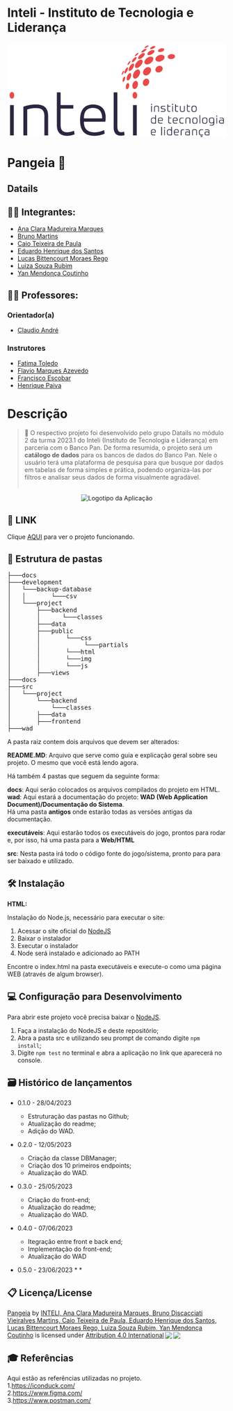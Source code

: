 # Inteli - Instituto de Tecnologia e Liderança 


<p align="center">
<a href= "https://www.inteli.edu.br/"><img src="/imagens/inteli.png" alt="Inteli - Instituto de Tecnologia e Liderança" border="0"></a>
</p>
</p>

# Pangeia 📝
## Datails
## 🧑‍🎓 Integrantes: 
   - <a href="https://www.linkedin.com/in/ana-clara-madureira-marques/">Ana Clara Madureira Marques
     </a> <br>
   - <a href="https://www.linkedin.com/in/bruno-martins-2b6742269/">Bruno Martins</a><br>
   - <a href="https://www.linkedin.com/in/caio-paula-36b187264/">Caio Teixeira de Paula </a><br>
   - <a href="http://linkedin.com/in/eduardo-henrique-dos-santos-8b24451b8">Eduardo Henrique dos Santos</a><br>
   - <a href="https://www.linkedin.com/in/lucas-rego-90469a271/">Lucas Bittencourt Moraes Rego</a><br>
   - <a href="https://www.linkedin.com/in/luiza-rubim/">Luiza Souza Rubim</a><br>
   - <a href="https://www.linkedin.com/in/yan-m-coutinho/"> Yan Mendonça Coutinho </a><br>

## :teacher: Professores:
### Orientador(a) 
- <a href="https://www.linkedin.com/in/claudio-andr%C3%A9-64911a1b5/">Claudio André</a>
### Instrutores
- <a href="https://www.linkedin.com/in/fatima-toledo/">Fatima Toledo</a>
- <a href="https://www.linkedin.com/in/flaviomarquesazevedo/">Flavio Marques Azevedo</a> 
- <a href="https://www.linkedin.com/in/francisco-escobar/">Francisco Escobar</a> 
- <a href="https://www.linkedin.com/in/henrique-mohallem-paiva-6854b460/">Henrique Paiva</a>

# Descrição 
> 📜 O respectivo projeto foi desenvolvido pelo grupo Datails no módulo 2 da turma 2023.1 do Inteli (Instituto de Tecnologia e Liderança) em parceria com o Banco Pan. De forma resumida, o projeto será um <strong>catálogo de dados</strong> para os bancos de dados do Banco Pan. Nele o usuário terá uma plataforma de pesquisa para que busque por dados em tabelas de forma simples e prática, podendo organiza-las por filtros e analisar seus dados de forma visualmente agradável.
<br><br>
<p align="center">
<img src="" alt="Logotipo da Aplicação" border="0">
</p>

## 📝 LINK

Clique <a href="https://www.linkedin.com/in/victorbarq/">AQUI</a> para ver o projeto funcionando.

## 📁 Estrutura de pastas

<pre>
├───docs
├───development
│   └───backup-database
│   │       └───csv
│   └───project
│       ├───backend
│       │      └───classes
│       ├───data
│       ├───public
│       │       └───css
│       │            └───partials
│       │       └───html
│       │       └───img
│       │       └───js
│       ├───views
├───docs
├───src
│   └───project
│       └───backend
│           └───classes
│       ├───data
│       ├───frontend
├───wad
</pre>

A pasta raiz contem dois arquivos que devem ser alterados:

<b>README.MD</b>: Arquivo que serve como guia e explicação geral sobre seu projeto. O mesmo que você está lendo agora.

Há também 4 pastas que seguem da seguinte forma:

<b>docs</b>: Aqui serão colocados os arquivos compilados do projeto em HTML.
<br>
<b>wad</b>: Aqui estará a documentação do projeto: <b>WAD (Web Application Document)/Documentação do Sistema</b>.
<br>
Há uma pasta <b>antigos</b> onde estarão todas as versões antigas da documentação.

<b>executáveis</b>: Aqui estarão todos os executáveis do jogo, prontos para rodar e, por isso, há uma pasta para a <b>Web/HTML</b>

<b>src</b>: Nesta pasta irá todo o código fonte do jogo/sistema, pronto para para ser baixado e utilizado.

## 🛠 Instalação

<b>HTML:</b>

Instalação do Node.js, necessário para executar o site:
   1. Acessar o site oficial do <a href="https://nodejs.org/en">NodeJS</a>
   2. Baixar o instalador
   3. Executar o instalador
   4. Node será instalado e adicionado ao PATH
 
Encontre o index.html na pasta executáveis e execute-o como uma página WEB (através de algum browser).

## 💻 Configuração para Desenvolvimento

Para abrir este projeto você precisa baixar o <a href="https://nodejs.org/en">NodeJS</a>.

1. Faça a instalação do NodeJS e deste repositório;
2. Abra a pasta src e utilizando seu prompt de comando digite <code>npm install</code>;
3. Digite <code>npm test</code> no terminal e abra a aplicação no link que aparecerá no console.

## 🗃 Histórico de lançamentos

* 0.1.0 - 28/04/2023
    * Estruturação das pastas no Github;
    * Atualização do readme;
    * Adição do WAD.
 
 * 0.2.0 - 12/05/2023
    * Criação da classe DBManager;
    * Criação dos 10 primeiros endpoints;
    * Atualização do WAD.
    
 * 0.3.0 - 25/05/2023
    * Criação do front-end;
    * Atualização do readme;
    * Atualização do WAD.

 * 0.4.0 - 07/06/2023
    * Itegração entre front e back end;
    * Implementação do front-end;
    * Atualização do WAD
  
 * 0.5.0 - 23/06/2023
    * 
    *


## 📋 Licença/License
<p xmlns:cc="http://creativecommons.org/ns#" xmlns:dct="http://purl.org/dc/terms/"><a property="dct:title" rel="cc:attributionURL" href="https://github.com/2023M2T9-Inteli/projeto4">Pangeia</a> by <a rel="cc:attributionURL dct:creator" property="cc:attributionName" href="https://github.com/2023M2T9-Inteli/projeto4">INTELI, Ana Clara Madureira Marques, Bruno Discacciati Vieiralves Martins, Caio Teixeira de Paula, Eduardo Henrique dos Santos, Lucas Bittencourt Moraes Rego, Luiza Souza Rubim, Yan Mendonça Coutinho</a> is licensed under <a href="http://creativecommons.org/licenses/by/4.0/?ref=chooser-v1" target="_blank" rel="license noopener noreferrer" style="display:inline-block;">Attribution 4.0 International<img style="height:22px!important;margin-left:3px;vertical-align:text-bottom;" src="https://mirrors.creativecommons.org/presskit/icons/cc.svg?ref=chooser-v1"><img style="height:22px!important;margin-left:3px;vertical-align:text-bottom;" src="https://mirrors.creativecommons.org/presskit/icons/by.svg?ref=chooser-v1"></a></p>


## 🎓 Referências
Aqui estão as referências utilizadas no projeto. <br>
1.https://iconduck.com/ <br>
2.https://www.figma.com/ <br>
3.https://www.postman.com/ <br>
